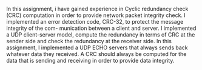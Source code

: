 In this assignment, i have gained experience in Cyclic redundancy check (CRC) computation
in order to provide network packet integrity check. I implemented an error detection code, CRC-32, to protect the message integrity of the com-
munication between a client and server. I implemented a UDP client-server model,
compute the redundancy in terms of CRC at the sender side and check the redundancy at
the receiver side. In this assignment, I implemented a UDP ECHO servers that
always sends back whatever data they received. A CRC should always be computed for the
data that is sending and receiving in order to provide data integrity.
